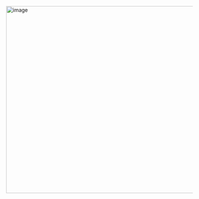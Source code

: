 <img width="507" alt="image" src="https://github.com/user-attachments/assets/cfdc06e3-ab2e-4f8a-88f3-9e3d942fded0">
